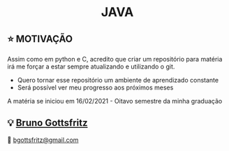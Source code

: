 <h1 align="center">JAVA</h1>

## :star: MOTIVAÇÃO

Assim como em python e C, acredito que criar um repositório para matéria irá me forçar a estar sempre atualizando e utilizando o git.

 - Quero tornar esse repositório um ambiente de aprendizado constante
 - Será possível ver meu progresso aos próximos meses

A matéria se iniciou em 16/02/2021 - Oitavo semestre da minha graduação
 

## :bulb: [Bruno Gottsfritz](https://github.com/bruno-gs)

:email: bgottsfritz@gmail.com
